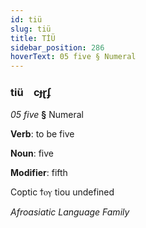 ```yaml
---
id: tiü
slug: tiü
title: TİÜ
sidebar_position: 286
hoverText: 05 five § Numeral
---
```


### tiü&emsp;<span kind="abugida">cɟɽʄ</span>

*05 five* **§** Numeral

**Verb**: to be five

**Noun**: five

**Modifier**: fifth

Coptic ϯⲟⲩ tiou undefined

*Afroasiatic Language Family*